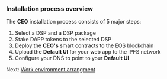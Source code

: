 ### Installation process overview <a name="install-overview"></a>

The **CEO** installation process consists of 5 major steps:

1. Select a DSP and a DSP package
2. Stake DAPP tokens to the selected DSP
3. Deploy the **CEO's** smart contracts to the EOS blockchain
4. Upload the **Default UI** for your web app to the IPFS network
5. Configure your DNS to point to your **Default UI**

Next: [Work environment arrangment](05-work-env-arrange.md)